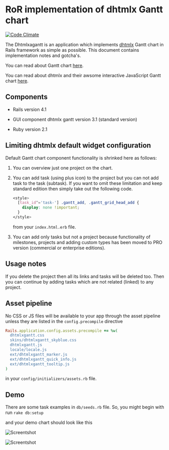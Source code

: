 RoR implementation of dhtmlx Gantt chart
========================================

[![Code Climate](https://codeclimate.com/github/szymon33/dhtmlxgantt/badges/gpa.svg)](https://codeclimate.com/github/szymon33/dhtmlxgantt)

The Dhtmlxagantt is an application which implements [dhtmlx](http://dhtmlx.com/) Gantt chart in Rails framework as simple as possible. This document contains implementation notes and gotcha's.

You can read about Gantt chart [here](http://en.wikipedia.org/wiki/Gantt_chart).

You can read about dhtmlx and their awsome interactive JavaScript Gantt chart [here](http://dhtmlx.com/docs/products/dhtmlxGantt/).

## Components

* Rails version 4.1

* GUI component dhtmlx gantt version 3.1 (standard version)

* Ruby version 2.1

## Limiting dhtmlx default widget configuration

Default Gantt chart component functionality is shrinked here as follows: 

1. You can overview just one project on the chart. 

2. You can add task (using plus icon) to the project but you can not add task to the task (subtask). 
If you want to omit these limitation and keep standard edition then simply take out the following code.

    ```css
    <style>
      [task_id^='task-'] .gantt_add, .gantt_grid_head_add {
        display: none !important;
      }
    </style>
    ```

    from your `index.html.erb` file.

3. You can add only tasks but not a project because functionality of milestones, projects and adding custom types has been moved to PRO version (commercial or enterprise editions).


## Usage notes

If you delete the project then all its links and tasks will be deleted too. Then you can continue by adding tasks which are not related (linked) to any project.

## Asset pipeline

No CSS or JS files will be available to your app through the asset pipeline unless they are listed in the `config.precompile` directive 

```ruby
Rails.application.config.assets.precompile += %w( 
  dhtmlxgantt.css 
  skins/dhtmlxgantt_skyblue.css
  dhtmlxgantt.js 
  locale/locale.js 
  ext/dhtmlxgantt_marker.js 
  ext/dhtmlxgantt_quick_info.js
  ext/dhtmlxgantt_tooltip.js
)
```

in your `config/initializers/assets.rb` file.

## Demo

There are some task examples in `db/seeds.rb` file. So, you might begin with run `rake db:setup`

and your demo chart should look like this

![Screentshot](https://raw.github.com/szymon33/dhtmlxgantt/master/screenshot1.png)

![Screentshot](https://raw.github.com/szymon33/dhtmlxgantt/master/screenshot2.png)
